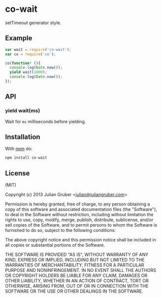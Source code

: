 
# co-wait

setTimeout generator style.

## Example

```js
var wait = require('co-wait');
var co = require('co');

co(function* (){
  console.log(Date.now());
  yield wait(1000);
  console.log(Date.now());
});
```

## API

### yield wait(ms)

Wait for `ms` milliseconds before yielding.

## Installation

With [npm](https://npmjs.org) do:

```bash
npm install co-wait
```

## License

(MIT)

Copyright (c) 2013 Julian Gruber &lt;julian@juliangruber.com&gt;

Permission is hereby granted, free of charge, to any person obtaining a copy of
this software and associated documentation files (the "Software"), to deal in
the Software without restriction, including without limitation the rights to
use, copy, modify, merge, publish, distribute, sublicense, and/or sell copies
of the Software, and to permit persons to whom the Software is furnished to do
so, subject to the following conditions:

The above copyright notice and this permission notice shall be included in all
copies or substantial portions of the Software.

THE SOFTWARE IS PROVIDED "AS IS", WITHOUT WARRANTY OF ANY KIND, EXPRESS OR
IMPLIED, INCLUDING BUT NOT LIMITED TO THE WARRANTIES OF MERCHANTABILITY,
FITNESS FOR A PARTICULAR PURPOSE AND NONINFRINGEMENT. IN NO EVENT SHALL THE
AUTHORS OR COPYRIGHT HOLDERS BE LIABLE FOR ANY CLAIM, DAMAGES OR OTHER
LIABILITY, WHETHER IN AN ACTION OF CONTRACT, TORT OR OTHERWISE, ARISING FROM,
OUT OF OR IN CONNECTION WITH THE SOFTWARE OR THE USE OR OTHER DEALINGS IN THE
SOFTWARE.
